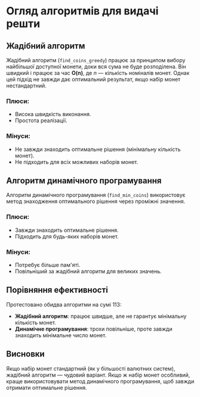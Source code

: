 # Огляд алгоритмів для видачі решти

## Жадібний алгоритм

Жадібний алгоритм (`find_coins_greedy`) працює за принципом вибору найбільшої доступної монети, доки вся сума не буде розподілена. Він швидкий і працює за час **O(n)**, де _n_ — кількість номіналів монет. Однак цей підхід не завжди дає оптимальний результат, якщо набір монет нестандартний.

### Плюси:

- Висока швидкість виконання.
- Простота реалізації.

### Мінуси:

- Не завжди знаходить оптимальне рішення (мінімальну кількість монет).
- Не підходить для всіх можливих наборів монет.

## Алгоритм динамічного програмування

Алгоритм динамічного програмування (`find_min_coins`) використовує метод знаходження оптимального рішення через проміжні значення.

### Плюси:

- Завжди знаходить оптимальне рішення.
- Підходить для будь-яких наборів монет.

### Мінуси:

- Потребує більше пам'яті.
- Повільніший за жадібний алгоритм для великих значень.

## Порівняння ефективності

Протестовано обидва алгоритми на сумі 113:

- **Жадібний алгоритм**: працює швидше, але не гарантує мінімальну кількість монет.
- **Динамічне програмування**: трохи повільніше, проте завжди знаходить мінімальне число монет.

## Висновки

Якщо набір монет стандартний (як у більшості валютних систем), жадібний алгоритм — чудовий варіант. Якщо ж набір монет особливий, краще використовувати метод динамічного програмування, щоб завжди отримати оптимальне рішення.
